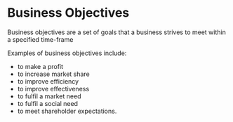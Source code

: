 
# Business Objectives

Business objectives are a set of goals that a business strives to meet within a specified time-frame

Examples of business objectives include: 
- to make a profit 
- to increase market share 
- to improve efficiency
- to improve effectiveness
- to fulfil a market need
- to fulfil a social need
- to meet shareholder expectations.